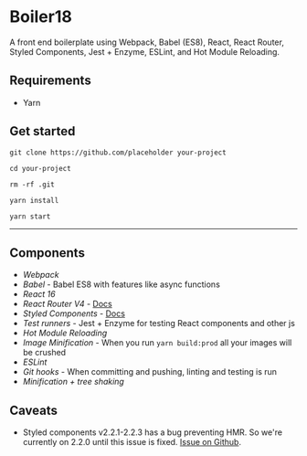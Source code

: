 # Boiler18
A front end boilerplate using Webpack, Babel (ES8), React, React Router, Styled Components, Jest + Enzyme, ESLint, and Hot Module Reloading.

## Requirements

- Yarn

## Get started

```
git clone https://github.com/placeholder your-project

cd your-project

rm -rf .git

yarn install

yarn start
```

---

## Components

- *Webpack*
- *Babel* - Babel ES8 with features like async functions
- *React 16*
- *React Router V4* - [Docs](https://reacttraining.com/react-router/web/guides/philosophy)
- *Styled Components* - [Docs](https://www.styled-components.com/)
- *Test runners* - Jest + Enzyme for testing React components and other js
- *Hot Module Reloading*
- *Image Minification* - When you run `yarn build:prod` all your images will be crushed
- *ESLint*
- *Git hooks* - When committing and pushing, linting and testing is run
- *Minification + tree shaking*

## Caveats

- Styled components v2.2.1-2.2.3 has a bug preventing HMR. So we're currently on 2.2.0 until this issue is fixed. [Issue on Github](https://github.com/styled-components/styled-components/pull/1280).